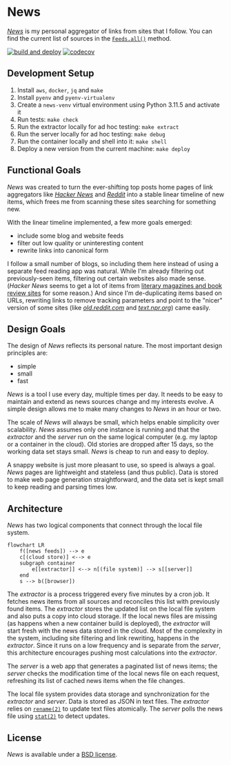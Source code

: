 # News

[_News_][0] is my personal aggregator of links from sites that I follow.  You
can find the current list of sources in the [`Feeds.all()`][1] method.

[0]: https://news.donm.cc
[1]: https://github.com/donmccaughey/news_donm_cc/blob/main/src/feeds/feeds.py

[![build and deploy][2]][3] [![codecov][4]][5]

[2]: https://github.com/donmccaughey/news_donm_cc/actions/workflows/build-and-deploy.yaml/badge.svg
[3]: https://github.com/donmccaughey/news_donm_cc/actions/workflows/build-and-deploy.yaml
[4]: https://codecov.io/gh/donmccaughey/news_donm_cc/branch/main/graph/badge.svg?token=z4oPGYrhtM
[5]: https://codecov.io/gh/donmccaughey/news_donm_cc


## Development Setup

1. Install `aws`, `docker`, `jq` and `make`
2. Install `pyenv` and `pyenv-virtualenv`
3. Create a `news-venv` virtual environment using Python 3.11.5 and activate it
4. Run tests: `make check`
5. Run the extractor locally for ad hoc testing: `make extract`
6. Run the server locally for ad hoc testing: `make debug`
7. Run the container locally and shell into it: `make shell`
8. Deploy a new version from the current machine: `make deploy`


## Functional Goals

_News_ was created to turn the ever-shifting top posts home pages of link
aggregators like [_Hacker News_][10] and [_Reddit_][11] into a stable linear
timeline of new items, which frees me from scanning these sites searching for
something new.

[10]: https://news.ycombinator.com
[11]: https://old.reddit.com

With the linear timeline implemented, a few more goals emerged:
 
- include some blog and website feeds
- filter out low quality or uninteresting content
- rewrite links into canonical form

I follow a small number of blogs, so including them here instead of using a
separate feed reading app was natural.  While I'm already filtering out
previously-seen items, filtering out certain websites also made sense. (_Hacker
News_ seems to get a lot of items from [literary magazines and book review
sites][12] for some reason.)  And since I'm de-duplicating items based on URLs,
rewriting links to remove tracking parameters and point to the "nicer" version
of some sites (like [_old.reddit.com_][13] and [_text.npr.org_][14]) came
easily.

[12]: https://github.com/donmccaughey/news_donm_cc/blob/main/src/feeds/skip_sites.py
[13]: https://old.reddit.com
[14]: https://text.npr.org


## Design Goals

The design of _News_ reflects its personal nature.  The most important design
principles are:

- simple
- small
- fast

_News_ is a tool I use every day, multiple times per day.  It needs to be easy
to maintain and extend as news sources change and my interests evolve. A simple
design allows me to make many changes to _News_ in an hour or two.

The scale of _News_ will always be small, which helps enable simplicity
over scalability.  _News_ assumes only one instance is running and that the
_extractor_ and the _server_ run on the same logical computer (e.g. my laptop or
a container in the cloud).  Old stories are dropped after 15 days, so the
working data set stays small.  _News_ is cheap to run and easy to deploy.

A snappy website is just more pleasant to use, so speed is always a goal. _News_
pages are lightweight and stateless (and thus public).  Data is stored to make
web page generation straightforward, and the data set is kept small to keep
reading and parsing times low.


## Architecture

_News_ has two logical components that connect through the local file system.

```mermaid
flowchart LR
    f([news feeds]) --> e
    c[(cloud store)] <--> e
    subgraph container
        e[[extractor]] <--> n[(file system)] --> s[[server]]
    end
    s --> b([browser])
```

The _extractor_ is a process triggered every five minutes by a cron job.  It
fetches news items from all sources and reconciles this list with previously
found items.  The _extractor_ stores the updated list on the local file system
and also puts a copy into cloud storage.  If the local news files are missing
(as happens when a new container build is deployed), the _extractor_ will start
fresh with the news data stored in the cloud.  Most of the complexity in the
system, including site filtering and link rewriting, happens in the _extractor_.
Since it runs on a low frequency and is separate from the _server_, this
architecture encourages pushing most calculations into the _extractor_.

The _server_ is a web app that generates a paginated list of news items; the
_server_ checks the modification time of the local news file on each request,
refreshing its list of cached news items when the file changes.

The local file system provides data storage and synchronization for the
_extractor_ and _server_.  Data is stored as JSON in text files.  The
_extractor_ relies on [`rename(2)`][30] to update text files atomically.  The
_server_ polls the news file using [`stat(2)`][31] to detect updates.

[30]: https://linux.die.net/man/2/rename
[31]: https://linux.die.net/man/2/stat


## License

_News_ is available under a [BSD license][40].

[40]: https://github.com/donmccaughey/news_donm_cc/blob/master/LICENSE